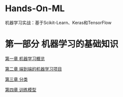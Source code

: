 # Hands-On-ML

机器学习实战：基于Scikit-Learn、Keras和TensorFlow

# 第一部分 机器学习的基础知识

[第一章 机器学习概览](https://github.com/Vuean/Hands-On-ML/blob/main/Chapter1/README.md)

[第二章 端到端的机器学习项目](https://github.com/Vuean/Hands-On-ML/blob/main/Chapter2/README.md)

[第三章 分类](https://github.com/Vuean/Hands-On-ML/blob/main/Chapter3/README.md)

[第四章 训练模型](https://github.com/Vuean/Hands-On-ML/blob/main/Chapter4/README.md)